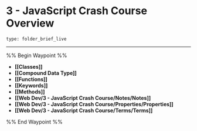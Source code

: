 # 3 - JavaScript Crash Course Overview
 
```ccard
type: folder_brief_live
```
 
---

%% Begin Waypoint %%
- **[[Classes]]**
- **[[Compound Data Type]]**
- **[[Functions]]**
- **[[Keywords]]**
- **[[Methods]]**
- **[[Web Dev/3 - JavaScript Crash Course/Notes/Notes]]**
- **[[Web Dev/3 - JavaScript Crash Course/Properties/Properties]]**
- **[[Web Dev/3 - JavaScript Crash Course/Terms/Terms]]**

%% End Waypoint %%